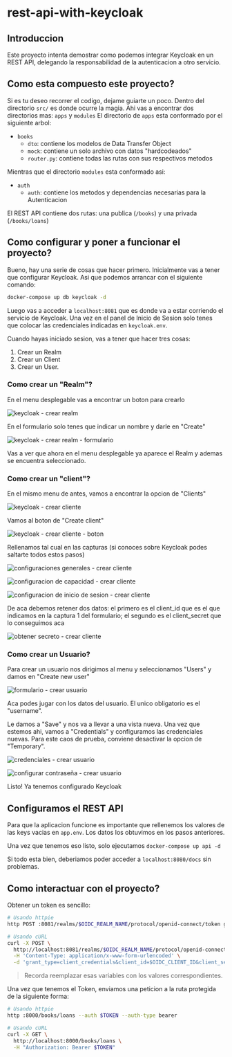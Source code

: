 # rest-api-with-keycloak

## Introduccion

Este proyecto intenta demostrar como podemos integrar Keycloak en un REST API, delegando la responsabilidad de la autenticacion a otro servicio.

## Como esta compuesto este proyecto?

Si es tu deseo recorrer el codigo, dejame guiarte un poco.
Dentro del directorio `src/` es donde ocurre la magia. Ahi vas a encontrar dos directorios mas: `apps` y `modules`
El directorio de `apps` esta conformado por el siguiente arbol:

- `books`
  - `dto`: contiene los modelos de Data Transfer Object
  - `mock`: contiene un solo archivo con datos "hardcodeados"
  - `router.py`: contiene todas las rutas con sus respectivos metodos

Mientras que el directorio `modules` esta conformado asi:

- `auth`
  - `auth`: contiene los metodos y dependencias necesarias para la Autenticacion

El REST API contiene dos rutas: una publica (`/books`) y una privada (`/books/loans`)

## Como configurar y poner a funcionar el proyecto?

Bueno, hay una serie de cosas que hacer primero.
Inicialmente vas a tener que configurar Keycloak. Asi que podemos arrancar con el siguiente comando:

```bash
docker-compose up db keycloak -d
```

Luego vas a acceder a `localhost:8081` que es donde va a estar corriendo el servicio de Keycloak. Una vez en el panel de Inicio de Sesion solo tenes que colocar las credenciales indicadas en `keycloak.env`.

Cuando hayas iniciado sesion, vas a tener que hacer tres cosas:

1. Crear un Realm
2. Crear un Client
3. Crear un User.

### Como crear un "Realm"?

En el menu desplegable vas a encontrar un boton para crearlo

![keycloak - crear realm](/docs/img/image.png)

En el formulario solo tenes que indicar un nombre y darle en "Create"

![keycloak - crear realm - formulario](/docs/img/image-1.png)

Vas a ver que ahora en el menu desplegable ya aparece el Realm y ademas se encuentra seleccionado.

### Como crear un "client"?

En el mismo menu de antes, vamos a encontrar la opcion de "Clients"

![keycloak - crear cliente](/docs/img/image-2.png)

Vamos al boton de "Create client"

![keycloak - crear cliente - boton](/docs/img/image-3.png)

Rellenamos tal cual en las capturas (si conoces sobre Keycloak podes saltarte todos estos pasos)

![configuraciones generales - crear cliente](/docs/img/image-4.png)

![configuracion de capacidad - crear cliente](/docs/img/image-5.png)

![configuracion de inicio de sesion - crear cliente](/docs/img/image-6.png)

De aca debemos retener dos datos: el primero es el client_id que es el que indicamos en la captura 1 del formulario; el segundo es el client_secret que lo conseguimos aca

![obtener secreto - crear cliente](/docs/img/image-7.png)

### Como crear un Usuario?

Para crear un usuario nos dirigimos al menu y seleccionamos "Users" y damos en "Create new user"

![formulario - crear usuario](/docs/img/image-8.png)

Aca podes jugar con los datos del usuario. El unico obligatorio es el "username".

Le damos a "Save" y nos va a llevar a una vista nueva. Una vez que estemos ahi, vamos a "Credentials" y configuramos las credenciales nuevas. Para este caos de prueba, conviene desactivar la opcion de "Temporary".

![credenciales - crear usuario](/docs/img/image-9.png)

![configurar contraseña - crear usuario](/docs/img/image-10.png)

Listo! Ya tenemos configurado Keycloak

## Configuramos el REST API

Para que la aplicacion funcione es importante que rellenemos los valores de las keys vacias en `app.env`. Los datos los obtuvimos en los pasos anteriores.

Una vez que tenemos eso listo, solo ejecutamos `docker-compose up api -d`

Si todo esta bien, deberiamos poder acceder a `localhost:8080/docs` sin problemas.

## Como interactuar con el proyecto?

Obtener un token es sencillo:

```bash
# Usando httpie
http POST :8081/realms/$OIDC_REALM_NAME/protocol/openid-connect/token grant_type=client_credentials client_id=$OIDC_CLIENT_ID client_secret=$OIDC_CLIENT_SECRET username=$USERNAME password=$PASSWORD --form

# Usando cURL
curl -X POST \
  http://localhost:8081/realms/$OIDC_REALM_NAME/protocol/openid-connect/token \
  -H 'Content-Type: application/x-www-form-urlencoded' \
  -d 'grant_type=client_credentials&client_id=$OIDC_CLIENT_ID&client_secret=$OIDC_CLIENT_SECRET&username=$USERNAME&password=$PASSWORD'
```

> Recorda reemplazar esas variables con los valores correspondientes.

Una vez que tenemos el Token, enviamos una peticion a la ruta protegida de la siguiente forma:

```bash
# Usando httpie
http :8000/books/loans --auth $TOKEN --auth-type bearer

# Usando cURL
curl -X GET \
  http://localhost:8000/books/loans \
  -H "Authorization: Bearer $TOKEN"
```
